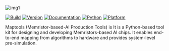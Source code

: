 ![img1](https://github.com/MiskaMoska/maptools/blob/main/assets/maptools-logo.png)

[![ Build ](https://img.shields.io/badge/build-passing-mediumgreen)](
https://github.com/MiskaMoska/maptools)
[![ Version ](https://img.shields.io/badge/version-1.0.0-blue)](
https://github.com/MiskaMoska/maptools)
[![ Documentation ](https://img.shields.io/badge/documentation-up_to_date-lightseagreen)](
https://maptools-doc.readthedocs.io/en/latest/)
[![ Python ](https://img.shields.io/badge/python-3.8_|_3.9_|_3.10_|_3.11-yellow)](
https://www.python.org/)
[![ Platform ](https://img.shields.io/badge/platform-Linux_|_WSL_|_Windows-cadetblue)](
https://maptools-doc.readthedocs.io/en/latest/Maptools%E5%AE%89%E8%A3%85%E4%B8%8E%E9%85%8D%E7%BD%AE/%E5%AE%89%E8%A3%85%E7%8E%AF%E5%A2%83%E4%BB%8B%E7%BB%8D.html)





Maptools (Memristor-based-AI Production Tools) is It is a Python-based tool kit for designing and developing Memristors-based AI chips. It enables end-to-end mapping from algorithms to hardware and provides system-level pre-simulation.